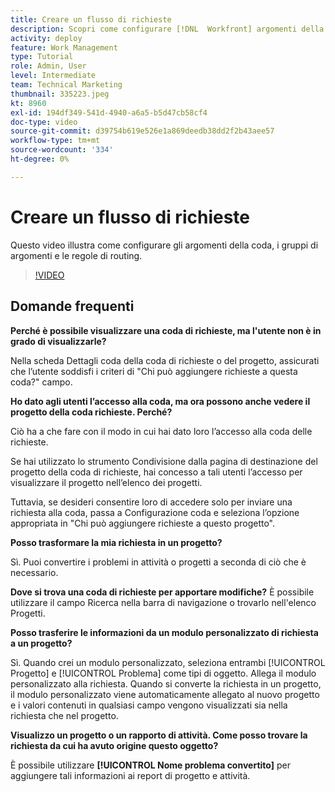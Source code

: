 ```yaml
---
title: Creare un flusso di richieste
description: Scopri come configurare [!DNL  Workfront] argomenti della coda, gruppi di argomenti e regole di instradamento per gestire le richieste e l'assunzione di lavoro.
activity: deploy
feature: Work Management
type: Tutorial
role: Admin, User
level: Intermediate
team: Technical Marketing
thumbnail: 335223.jpeg
kt: 8960
exl-id: 194df349-541d-4940-a6a5-b5d47cb58cf4
doc-type: video
source-git-commit: d39754b619e526e1a869deedb38dd2f2b43aee57
workflow-type: tm+mt
source-wordcount: '334'
ht-degree: 0%

---
```


# Creare un flusso di richieste

Questo video illustra come configurare gli argomenti della coda, i gruppi di argomenti e le regole di routing.

>[!VIDEO](https://video.tv.adobe.com/v/335223/?quality=12)

## Domande frequenti

**Perché è possibile visualizzare una coda di richieste, ma l&#39;utente non è in grado di visualizzarle?**

Nella scheda Dettagli coda della coda di richieste o del progetto, assicurati che l’utente soddisfi i criteri di &quot;Chi può aggiungere richieste a questa coda?&quot; campo.

**Ho dato agli utenti l’accesso alla coda, ma ora possono anche vedere il progetto della coda richieste. Perché?**

Ciò ha a che fare con il modo in cui hai dato loro l’accesso alla coda delle richieste.

Se hai utilizzato lo strumento Condivisione dalla pagina di destinazione del progetto della coda di richieste, hai concesso a tali utenti l’accesso per visualizzare il progetto nell’elenco dei progetti.

Tuttavia, se desideri consentire loro di accedere solo per inviare una richiesta alla coda, passa a Configurazione coda e seleziona l’opzione appropriata in &quot;Chi può aggiungere richieste a questo progetto&quot;.

**Posso trasformare la mia richiesta in un progetto?**

Sì. Puoi convertire i problemi in attività o progetti a seconda di ciò che è necessario.

**Dove si trova una coda di richieste per apportare modifiche?**
È possibile utilizzare il campo Ricerca nella barra di navigazione o trovarlo nell&#39;elenco Progetti.

**Posso trasferire le informazioni da un modulo personalizzato di richiesta a un progetto?**

Sì. Quando crei un modulo personalizzato, seleziona entrambi [!UICONTROL Progetto] e [!UICONTROL Problema] come tipi di oggetto. Allega il modulo personalizzato alla richiesta. Quando si converte la richiesta in un progetto, il modulo personalizzato viene automaticamente allegato al nuovo progetto e i valori contenuti in qualsiasi campo vengono visualizzati sia nella richiesta che nel progetto.

**Visualizzo un progetto o un rapporto di attività. Come posso trovare la richiesta da cui ha avuto origine questo oggetto?**

È possibile utilizzare **[!UICONTROL Nome problema convertito]** per aggiungere tali informazioni ai report di progetto e attività.


